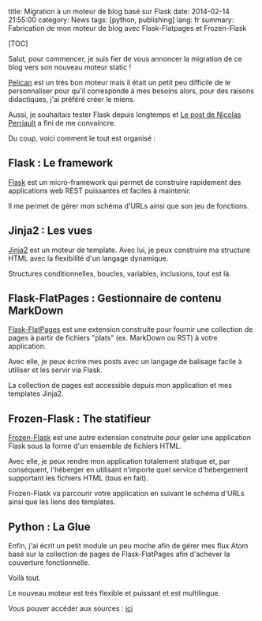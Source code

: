 title: Migration à un moteur de blog basé sur Flask
date: 2014-02-14 21:55:00
category: News
tags: [python, publishing]
lang: fr
summary: Fabrication de mon moteur de blog avec Flask-Flatpages et Frozen-Flask

[TOC]

Salut, pour commencer, je suis fier de vous annoncer la migration de ce blog
vers son nouveau moteur static !

[Pelican] est un très bon moteur mais il était un petit peu difficile de le
personnaliser pour qu'il corresponde à mes besoins alors, pour des raisons
didactiques, j'ai préféré créer le miens.

Aussi, je souhaitais tester Flask depuis longtemps et
[Le post de Nicolas Perriault] a fini de me convaincre.

Du coup, voici comment le tout est organisé :

Flask : Le framework
--------------------

[Flask] est un micro-framework qui permet de construire rapidement des
applications web REST puissantes et faciles à maintenir.

Il me permet de gérer mon schéma d'URLs ainsi que son jeu de fonctions.

Jinja2 : Les vues
-----------------

[Jinja2] est un moteur de template. Avec lui, je peux construire ma structure
HTML avec la flexibilité d'un langage dynamique.

Structures conditionnelles, boucles, variables, inclusions, tout est là.

Flask-FlatPages : Gestionnaire de contenu MarkDown
--------------------------------------------------

[Flask-FlatPages] est une extension construite pour fournir une
collection de pages à partir de fichiers "plats" (ex. MarkDown ou RST) à votre
application.

Avec elle, je peux écrire mes posts avec un langage de balisage facile à
utiliser et les servir via Flask.

La collection de pages est accessible depuis mon application et mes
templates Jinja2.

Frozen-Flask : The statifieur
-----------------------------

[Frozen-Flask] est une autre extension construite pour geler une application
Flask sous la forme d'un ensemble de fichiers HTML.

Avec elle, je peux rendre mon application totalement statique et, par
conséquent, l'héberger en utilisant n'importe quel service d'hébergement
supportant les fichiers HTML (tous en fait).

Frozen-Flask va parcourir votre application en  suivant le schéma d'URLs
ainsi que les liens des templates.

Python : La Glue
-----------------

Enfin, j'ai écrit un petit module un peu moche afin de gérer mes flux Atom
basé sur la collection de pages de Flask-FlatPages afin d'achever la
couverture fonctionnelle.

Voilà tout.

Le nouveau moteur est trés flexible et puissant et est multilingue.

Vous pouver accéder aux sources : [ici]

[Pelican]: http://blog.getpelican.com/ "Pelican"
[Flask]: http://flask.pocoo.org/ "Flask"
[Jinja2]: http://jinja.pocoo.org/docs/ "Jinja2"
[Frozen-Flask]: http://pythonhosted.org/Frozen-Flask/ "Frozen-Flask"
[Flask-FlatPages]: http://pythonhosted.org/Flask-FlatPages/ "Flask-FlatPages"
[Le post de Nicolas Perriault]: https://nicolas.perriault.net/code/2012/dead-easy-yet-powerful-static-website-generator-with-flask/ "Le blog de Nicolas Perriault"
[ici]: https://github.com/max-k/blog "blog sur github"

